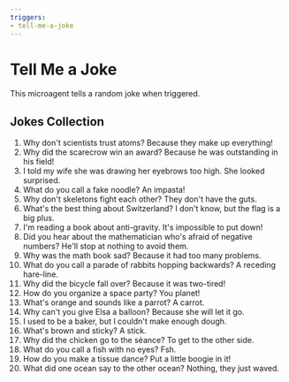 ```yaml
---
triggers:
- tell-me-a-joke
---
```


# Tell Me a Joke

This microagent tells a random joke when triggered.

## Jokes Collection

1. Why don't scientists trust atoms? Because they make up everything!
2. Why did the scarecrow win an award? Because he was outstanding in his field!
3. I told my wife she was drawing her eyebrows too high. She looked surprised.
4. What do you call a fake noodle? An impasta!
5. Why don't skeletons fight each other? They don't have the guts.
6. What's the best thing about Switzerland? I don't know, but the flag is a big plus.
7. I'm reading a book about anti-gravity. It's impossible to put down!
8. Did you hear about the mathematician who's afraid of negative numbers? He'll stop at nothing to avoid them.
9. Why was the math book sad? Because it had too many problems.
10. What do you call a parade of rabbits hopping backwards? A receding hare-line.
11. Why did the bicycle fall over? Because it was two-tired!
12. How do you organize a space party? You planet!
13. What's orange and sounds like a parrot? A carrot.
14. Why can't you give Elsa a balloon? Because she will let it go.
15. I used to be a baker, but I couldn't make enough dough.
16. What's brown and sticky? A stick.
17. Why did the chicken go to the séance? To get to the other side.
18. What do you call a fish with no eyes? Fsh.
19. How do you make a tissue dance? Put a little boogie in it!
20. What did one ocean say to the other ocean? Nothing, they just waved.
